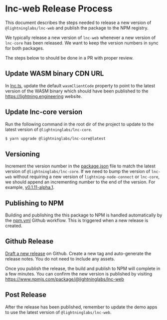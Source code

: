# lnc-web Release Process

This document describes the steps needed to release a new version of
`@lightninglabs/lnc-web` and publish the package to the NPM registry.

We typically release a new version of `lnc-web` whenever a new version of
`lnc-core` has been released. We want to keep the version numbers in sync
for both packages.

The steps below to should be done in a PR with proper review.

## Update WASM binary CDN URL

In [lnc.ts](https://github.com/lightninglabs/lnc-web/blob/main/lib/lnc.ts),
update the default `wasmClientCode` property to point to the latest version
of the WASM binary which should have been published to the
https://lightning.engineering website.

## Update lnc-core version

Run the following command in the root dir of the project to update to the
latest version of `@lightninglabs/lnc-core`.

```sh
$ yarn upgrade @lightninglabs/lnc-core@latest
```

## Versioning

Increment the version number in the
[package.json](https://github.com/lightninglabs/lnc-web/blob/main/package.json)
file to match the latest version of `@lightninglabs/lnc-core`. If we need to bump 
the version of `lnc-web` without requiring a new version of 
`lightning-node-connect` or `lnc-core`, we should append an incrementing number 
to the end of the version. For example, 
[v0.1.11-alpha.1](https://github.com/lightninglabs/lnc-web/releases/tag/v0.1.11-alpha.1).

## Publishing to NPM

Building and publishing the this package to NPM is handled automatically by
the [npm.yml](https://github.com/lightninglabs/lnc-web/blob/main/.github/workflows/npm.yml)
Github workflow. This is triggered when a new release is created.

## Github Release

[Draft a new release](https://github.com/lightninglabs/lnc-web/releases/new)
on Github. Create a new tag and auto-generate the release notes. You do not
need to include any assets.

Once you publish the release, the build and publish to NPM will complete in
a few minutes. You can confirm the new version is published by visiting
https://www.npmjs.com/package/@lightninglabs/lnc-web

## Post Release

After the release has been published, remember to update the demo apps to use
the latest version of `@lightninglabs/lnc-web`.
